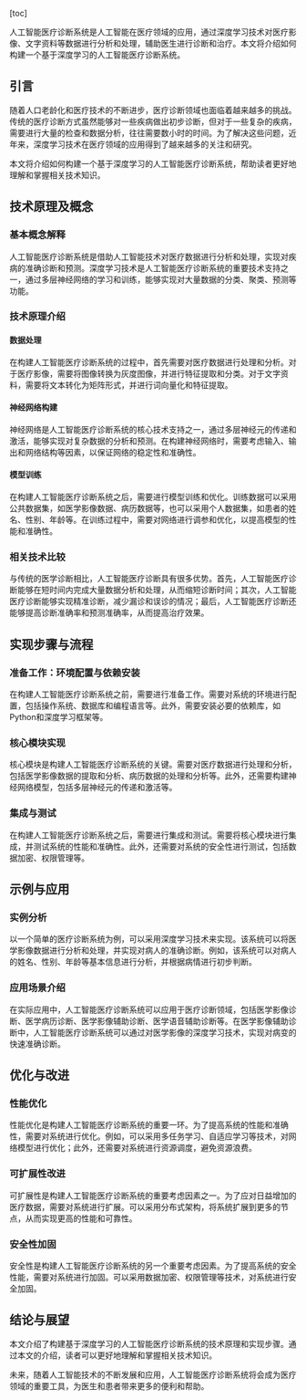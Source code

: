 
[toc]                    
                
                
人工智能医疗诊断系统是人工智能在医疗领域的应用，通过深度学习技术对医疗影像、文字资料等数据进行分析和处理，辅助医生进行诊断和治疗。本文将介绍如何构建一个基于深度学习的人工智能医疗诊断系统。

## 引言

随着人口老龄化和医疗技术的不断进步，医疗诊断领域也面临着越来越多的挑战。传统的医疗诊断方式虽然能够对一些疾病做出初步诊断，但对于一些复杂的疾病，需要进行大量的检查和数据分析，往往需要数小时的时间。为了解决这些问题，近年来，深度学习技术在医疗领域的应用得到了越来越多的关注和研究。

本文将介绍如何构建一个基于深度学习的人工智能医疗诊断系统，帮助读者更好地理解和掌握相关技术知识。

## 技术原理及概念

### 基本概念解释

人工智能医疗诊断系统是借助人工智能技术对医疗数据进行分析和处理，实现对疾病的准确诊断和预测。深度学习技术是人工智能医疗诊断系统的重要技术支持之一，通过多层神经网络的学习和训练，能够实现对大量数据的分类、聚类、预测等功能。

### 技术原理介绍

#### 数据处理

在构建人工智能医疗诊断系统的过程中，首先需要对医疗数据进行处理和分析。对于医疗影像，需要将图像转换为灰度图像，并进行特征提取和分类。对于文字资料，需要将文本转化为矩阵形式，并进行词向量化和特征提取。

#### 神经网络构建

神经网络是人工智能医疗诊断系统的核心技术支持之一，通过多层神经元的传递和激活，能够实现对复杂数据的分析和预测。在构建神经网络时，需要考虑输入、输出和网络结构等因素，以保证网络的稳定性和准确性。

#### 模型训练

在构建人工智能医疗诊断系统之后，需要进行模型训练和优化。训练数据可以采用公共数据集，如医学影像数据、病历数据等，也可以采用个人数据集，如患者的姓名、性别、年龄等。在训练过程中，需要对网络进行调参和优化，以提高模型的性能和准确性。

### 相关技术比较

与传统的医学诊断相比，人工智能医疗诊断具有很多优势。首先，人工智能医疗诊断能够在短时间内完成大量数据分析和处理，从而缩短诊断时间；其次，人工智能医疗诊断能够实现精准诊断，减少漏诊和误诊的情况；最后，人工智能医疗诊断还能够提高诊断准确率和预测准确率，从而提高治疗效果。

## 实现步骤与流程

### 准备工作：环境配置与依赖安装

在构建人工智能医疗诊断系统之前，需要进行准备工作。需要对系统的环境进行配置，包括操作系统、数据库和编程语言等。此外，需要安装必要的依赖库，如Python和深度学习框架等。

### 核心模块实现

核心模块是构建人工智能医疗诊断系统的关键。需要对医疗数据进行处理和分析，包括医学影像数据的提取和分析、病历数据的处理和分析等。此外，还需要构建神经网络模型，包括多层神经元的传递和激活等。

### 集成与测试

在构建人工智能医疗诊断系统之后，需要进行集成和测试。需要将核心模块进行集成，并测试系统的性能和准确性。此外，还需要对系统的安全性进行测试，包括数据加密、权限管理等。

## 示例与应用

### 实例分析

以一个简单的医疗诊断系统为例，可以采用深度学习技术来实现。该系统可以将医学影像数据进行分析和处理，并实现对病人的准确诊断。例如，该系统可以对病人的姓名、性别、年龄等基本信息进行分析，并根据病情进行初步判断。

### 应用场景介绍

在实际应用中，人工智能医疗诊断系统可以应用于医疗诊断领域，包括医学影像诊断、医学病历诊断、医学影像辅助诊断、医学语音辅助诊断等。在医学影像辅助诊断中，人工智能医疗诊断系统可以通过对医学影像的深度学习技术，实现对病变的快速准确诊断。

## 优化与改进

### 性能优化

性能优化是构建人工智能医疗诊断系统的重要一环。为了提高系统的性能和准确性，需要对系统进行优化。例如，可以采用多任务学习、自适应学习等技术，对网络模型进行优化；此外，还需要对系统进行资源调度，避免资源浪费。

### 可扩展性改进

可扩展性是构建人工智能医疗诊断系统的重要考虑因素之一。为了应对日益增加的医疗数据，需要对系统进行扩展。可以采用分布式架构，将系统扩展到更多的节点，从而实现更高的性能和可靠性。

### 安全性加固

安全性是构建人工智能医疗诊断系统的另一个重要考虑因素。为了提高系统的安全性能，需要对系统进行加固。可以采用数据加密、权限管理等技术，对系统进行安全加固。

## 结论与展望

本文介绍了构建基于深度学习的人工智能医疗诊断系统的技术原理和实现步骤。通过本文的介绍，读者可以更好地理解和掌握相关技术知识。

未来，随着人工智能技术的不断发展和应用，人工智能医疗诊断系统将会成为医疗领域的重要工具，为医生和患者带来更多的便利和帮助。

